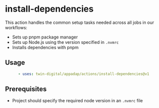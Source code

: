 # install-dependencies

This action handles the common setup tasks needed across all jobs in our workflows:

- Sets up pnpm package manager
- Sets up Node.js using the version specified in `.nvmrc`
- Installs dependencies with pnpm

## Usage

```yaml
      - uses: twin-digital/appadap/actions/install-dependencies@v1
```

## Prerequisites

- Project should specify the required node version in an `.nvmrc` file
